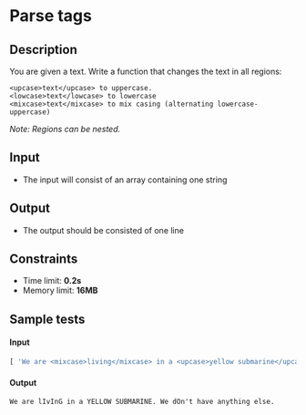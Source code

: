 # Parse tags

## Description
You are given a text. Write a function that changes the text in all regions:

```
<upcase>text</upcase> to uppercase.
<lowcase>text</lowcase> to lowercase
<mixcase>text</mixcase> to mix casing (alternating lowercase-uppercase)
```

_Note: Regions can be nested._

## Input
- The input will consist of an array containing one string

## Output
- The output should be consisted of one line

## Constraints
- Time limit: **0.2s**
- Memory limit: **16MB**

## Sample tests

#### Input
```js
[ 'We are <mixcase>living</mixcase> in a <upcase>yellow submarine</upcase>. We <mixcase>don\'t</mixcase> have <lowcase>anything</lowcase> else.' ]
```

#### Output
```
We are lIvInG in a YELLOW SUBMARINE. We dOn't have anything else.
```
